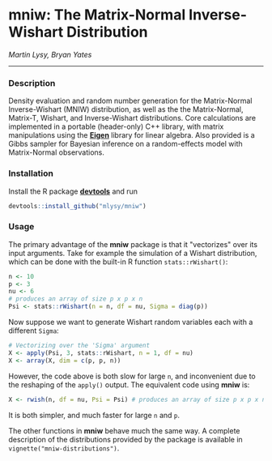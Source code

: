 # mniw: The Matrix-Normal Inverse-Wishart Distribution

*Martin Lysy, Bryan Yates*

---

### Description

Density evaluation and random number generation for the Matrix-Normal Inverse-Wishart (MNIW) distribution, as well as the the Matrix-Normal, Matrix-T, Wishart, and Inverse-Wishart distributions.  Core calculations are implemented in a portable (header-only) C++ library, with matrix manipulations using the [**Eigen**](http://eigen.tuxfamily.org/index.php?title=Main_Page) library for linear algebra.  Also provided is a Gibbs sampler for Bayesian inference on a random-effects model with Matrix-Normal observations.

### Installation

Install the R package [**devtools**](https://CRAN.R-project.org/package=devtools) and run
```r
devtools::install_github("mlysy/mniw")
```

### Usage

The primary advantage of the **mniw** package is that it "vectorizes" over its input arguments.  Take for example the simulation of a Wishart distribution, which can be done with the built-in R function `stats::rWishart()`: 

```r
n <- 10
p <- 3
nu <- 6
# produces an array of size p x p x n
Psi <- stats::rWishart(n = n, df = nu, Sigma = diag(p))
```

Now suppose we want to generate Wishart random variables each with a different `Sigma`:

```r
# Vectorizing over the 'Sigma' argument
X <- apply(Psi, 3, stats::rWishart, n = 1, df = nu)
X <- array(X, dim = c(p, p, n))
```

However, the code above is both slow for large `n`, and inconvenient due to the reshaping of the `apply()` output.  The equivalent code using **mniw** is:

```r
X <- rwish(n, df = nu, Psi = Psi) # produces an array of size p x p x n
```

It is both simpler, and much faster for large `n` and `p`.

The other functions in **mniw** behave much the same way.  A complete description of the distributions provided by the package is available in `vignette("mniw-distributions")`.
